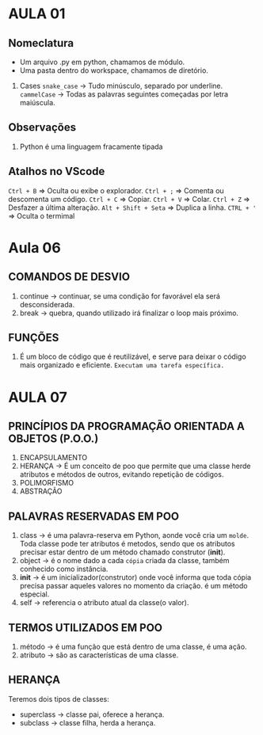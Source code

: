 # AULA 01

## Nomeclatura
- Um arquivo .py em python, chamamos de módulo.
- Uma pasta dentro do workspace, chamamos de diretório.

1. Cases
``snake_case`` -> Tudo minúsculo, separado por underline.
``cammelCase`` -> Todas as palavras seguintes começadas por letra maiúscula.

## Observações
1. Python é uma linguagem fracamente tipada

## Atalhos no VScode
``Ctrl + B`` => Oculta ou exibe o explorador.
``Ctrl + ;`` => Comenta ou descomenta um código.
``Ctrl + C`` => Copiar.
``Ctrl + V`` => Colar.
``Ctrl + Z`` => Desfazer a última alteração.
``Alt + Shift + Seta`` => Duplica a linha.
``CTRL + '`` => Oculta o termimal

# Aula 06
## COMANDOS DE DESVIO
1. continue -> continuar, se uma condição for favorável ela será desconsiderada.
2. break -> quebra, quando utilizado irá finalizar o loop mais próximo.

## FUNÇÕES
1. É um bloco de código que é reutilizável, e serve para deixar o código mais organizado e eficiente. `Executam uma tarefa específica.`

# AULA 07
## PRINCÍPIOS DA PROGRAMAÇÃO ORIENTADA A OBJETOS (P.O.O.)
1. ENCAPSULAMENTO
2. HERANÇA -> É um conceito de poo que permite que uma classe herde atributos e métodos de outros, evitando repetição de códigos.
3. POLIMORFISMO
4. ABSTRAÇÃO

## PALAVRAS RESERVADAS EM POO
1. class -> é uma palavra-reserva em Python, aonde você cria um `molde`. Toda classe pode ter atributos é metodos, sendo que os atributos precisar estar dentro de um método chamado construtor (__init__).
2. object -> é o nome dado a cada `cópia` criada da classe, também conhecido como instância.
3. __init__ -> é um inicializador(construtor) onde você informa que toda cópia precisa passar aqueles valores no momento da criação. é um método especial.
4. self -> referencia o atributo atual da classe(o valor).

## TERMOS UTILIZADOS EM POO
1. método -> é uma função que está dentro de uma classe, é uma ação.
2. atributo -> são as características de uma classe.

## HERANÇA 
Teremos dois tipos de classes:
- superclass -> classe pai, oferece a herança.
- subclass -> classe filha, herda a herança.